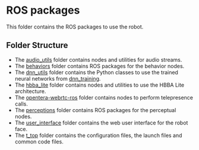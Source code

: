 # ROS packages
This folder contains the ROS packages to use the robot.

## Folder Structure
- The [audio_utils](https://github.com/introlab/audio_utils/tree/1acd1094d992aaca4e0c4f7b3fa22fac54a32729) folder contains nodes and utilities for audio streams.
- The [behaviors](behaviors) folder contains ROS packages for the behavior nodes.
- The [dnn_utils](dnn_utils) folder contains the Python classes to use the trained neural networks from [dnn_training](../tools/dnn_training).
- The [hbba_lite](hbba_lite) folder contains nodes and utilities to use the HBBA Lite architecture.
- The [opentera-webrtc-ros](https://github.com/introlab/opentera-webrtc-ros/tree/dfbd3197be7013012243166723b2e46c0d1f70e3) folder contains nodes to perform telepresence calls.
- The [perceptions](perceptions) folder contains ROS packages for the perceptual nodes.
- The [user_interface](user_interface) folder contains the web user interface for the robot face.
- The [t_top](t_top) folder contains the configuration files, the launch files and common code files.
